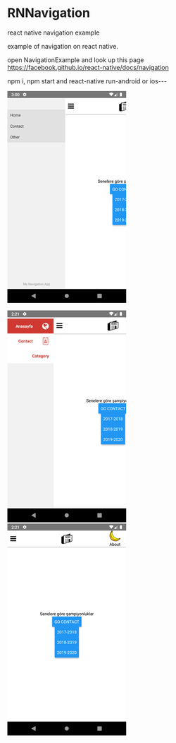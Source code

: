 # RNNavigation

react native navigation example

example of navigation on react native.

open NavigationExample and look up this page https://facebook.github.io/react-native/docs/navigation

npm i, npm start and react-native run-android or ios---

![alt text](https://github.com/alperenyanc/RNNavigation/blob/bro/SS1.png )

![alt text](https://github.com/alperenyanc/RNNavigation/blob/bro/SS2.png )
![alt text](https://github.com/alperenyanc/RNNavigation/blob/bro/SS3.png)


